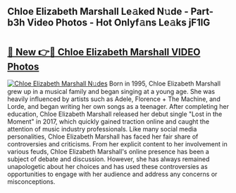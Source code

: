 ## Chloe Elizabeth Marshall Le𝚊ked N𝚞de - Part-b3h Video Photos - Hot Onlyf𝚊ns Le𝚊ks jF1lG

# <h2><a href="http://ab63669.deff.icu/?id=Chloe+Elizabeth+Marshall">🔗 New 👉🔴 Chloe Elizabeth Marshall VIDEO Photos</a></h2>

[![Chloe Elizabeth Marshall N𝚞des](https://i.imgur.com/rIISA9y.gif)](http://ab63669.deff.icu/?id=Chloe+Elizabeth+Marshall)
Born in 1995, Chloe Elizabeth Marshall grew up in a musical family and began singing at a young age. She was heavily influenced by artists such as Adele, Florence + The Machine, and Lorde, and began writing her own songs as a teenager. After completing her education, Chloe Elizabeth Marshall released her debut single "Lost in the Moment" in 2017, which quickly gained traction online and caught the attention of music industry professionals. Like many social media personalities, Chloe Elizabeth Marshall has faced her fair share of controversies and criticisms. From her explicit content to her involvement in various feuds, Chloe Elizabeth Marshall's online presence has been a subject of debate and discussion. However, she has always remained unapologetic about her choices and has used these controversies as opportunities to engage with her audience and address any concerns or misconceptions.
